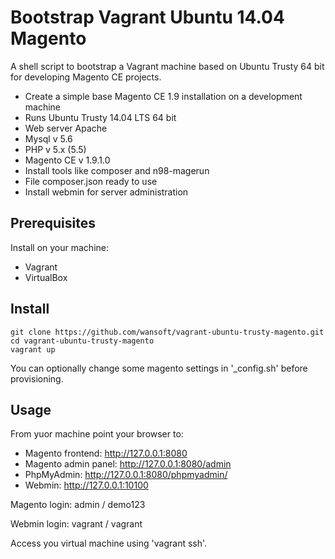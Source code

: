 # Bootstrap Vagrant Ubuntu 14.04 Magento
A shell script to bootstrap a Vagrant machine based on Ubuntu Trusty 64 bit for developing Magento CE projects.

* Create a simple base Magento CE 1.9 installation on a development machine
* Runs Ubuntu Trusty 14.04 LTS 64 bit
* Web server Apache
* Mysql v 5.6
* PHP v 5.x (5.5)
* Magento CE v 1.9.1.0 
* Install tools like composer and n98-magerun
* File composer.json ready to use
* Install webmin for server administration

## Prerequisites

Install on your machine:

* Vagrant
* VirtualBox

## Install

```
git clone https://github.com/wansoft/vagrant-ubuntu-trusty-magento.git
cd vagrant-ubuntu-trusty-magento
vagrant up
```

You can optionally change some magento settings in '_config.sh' before provisioning.

## Usage

From yuor machine point your browser to:

* Magento frontend: http://127.0.0.1:8080
* Magento admin panel: http://127.0.0.1:8080/admin
* PhpMyAdmin:  http://127.0.0.1:8080/phpmyadmin/
* Webmin: http://127.0.0.1:10100


Magento login: admin / demo123

Webmin login: vagrant / vagrant

Access you virtual machine using 'vagrant ssh'.
